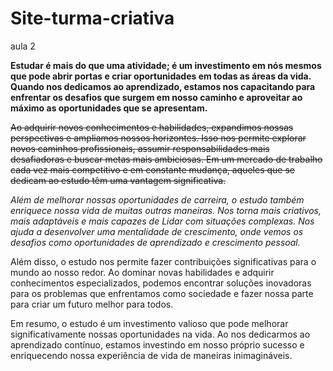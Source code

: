 # Site-turma-criativa
aula 2

**Estudar é mais do que uma atividade; é um investimento em nós mesmos que pode abrir portas e criar oportunidades em todas as áreas da vida. Quando nos dedicamos ao aprendizado, estamos nos capacitando para enfrentar os desafios que surgem em nosso caminho e aproveitar ao máximo as oportunidades que se apresentam.**

~~Ao adquirir novos conhecimentos e habilidades, expandimos nossas perspectivas e ampliamos nossos horizontes. Isso nos permite explorar novos caminhos profissionais, assumir responsabilidades mais desafiadoras e buscar metas mais ambiciosas. Em um mercado de trabalho cada vez mais competitivo e em constante mudança, aqueles que se dedicam ao estudo têm uma vantagem significativa.~~

*Além de melhorar nossas oportunidades de carreira, o estudo também enriquece nossa vida de muitas outras maneiras. Nos torna mais criativos, mais adaptáveis e mais capazes de Lidar com situações complexas. Nos ajuda a desenvolver uma mentalidade de crescimento, onde vemos os desafios como oportunidades de aprendizado e crescimento pessoal.*

Além disso, o estudo nos permite fazer contribuições significativas para o mundo ao nosso redor. Ao dominar novas habilidades e adquirir conhecimentos especializados, podemos encontrar soluções inovadoras para os problemas que enfrentamos como sociedade e fazer nossa parte para criar um futuro melhor para todos.

Em resumo, o estudo é um investimento valioso que pode melhorar significativamente nossas oportunidades na vida. Ao nos dedicarmos ao aprendizado contínuo, estamos investindo em nosso próprio sucesso e enriquecendo nossa experiência de vida de maneiras inimagináveis.
